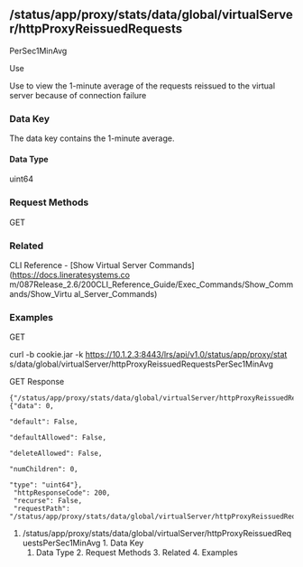 ## /status/app/proxy/stats/data/global/virtualServer/httpProxyReissuedRequests
PerSec1MinAvg

Use

Use to view the 1-minute average of the requests reissued to the virtual
server because of connection failure

### Data Key

The data key contains the 1-minute average.

#### Data Type

uint64

### Request Methods

GET

### Related

CLI Reference - [Show Virtual Server Commands](https://docs.lineratesystems.co
m/087Release_2.6/200CLI_Reference_Guide/Exec_Commands/Show_Commands/Show_Virtu
al_Server_Commands)

### Examples

GET

curl -b cookie.jar -k https://10.1.2.3:8443/lrs/api/v1.0/status/app/proxy/stat
s/data/global/virtualServer/httpProxyReissuedRequestsPerSec1MinAvg

GET Response

    
    
    {"/status/app/proxy/stats/data/global/virtualServer/httpProxyReissuedRequestsPerSec1MinAvg": {"data": 0,
                                                                                                "default": False,
                                                                                                "defaultAllowed": False,
                                                                                                "deleteAllowed": False,
                                                                                                "numChildren": 0,
                                                                                                "type": "uint64"},
     "httpResponseCode": 200,
     "recurse": False,
     "requestPath": "/status/app/proxy/stats/data/global/virtualServer/httpProxyReissuedRequestsPerSec1MinAvg"}
    

  1. /status/app/proxy/stats/data/global/virtualServer/httpProxyReissuedRequestsPerSec1MinAvg
    1. Data Key
      1. Data Type
    2. Request Methods
    3. Related
    4. Examples

